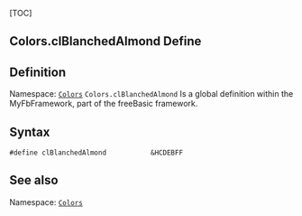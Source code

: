 [TOC]
## Colors.clBlanchedAlmond Define

## Definition
Namespace: [`Colors`](Colors.md)
`Colors.clBlanchedAlmond` Is a global definition within the MyFbFramework, part of the freeBasic framework.
## Syntax

```freeBasic
#define clBlanchedAlmond           &HCDEBFF
```

## See also
Namespace: [`Colors`](Colors.md)
